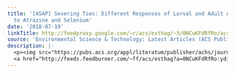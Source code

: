 ```yaml
---
title: '[ASAP] Severing Ties: Different Responses of Larval and Adult Aquatic Insects
  to Atrazine and Selenium'
date: '2018-07-19'
linkTitle: http://feedproxy.google.com/~r/acs/esthag/~3/0NCuKFdRfRo/acs.est.8b01791
source: 'Environmental Science & Technology: Latest Articles (ACS Publications)'
description: |-
  <p><img src="https://pubs.acs.org/appl/literatum/publisher/achs/journals/content/esthag/0/esthag.ahead-of-print/acs.est.8b01791/20180719/images/medium/es-2018-01791a_0007.gif" alt="TOC Graphic"/></p><div><cite>Environmental Science & Technology</cite></div><div>DOI: 10.1021/acs.est.8b01791</div><div class="feedflare">
  <a href="http://feeds.feedburner.com/~ff/acs/esthag?a=0NCuKFdRfRo:ydimsmVO738:yIl2AUoC8zA"><img src="http://feeds.feedburner.com/~ff/acs/esthag?d=yIl2AUoC8zA" border="0"></img></a>
---
```

